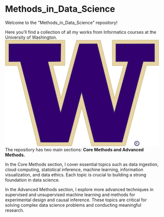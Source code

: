 # Methods_in_Data_Science

Welcome to the "Methods_in_Data_Science" repository! 

Here you'll find a collection of all my works from Informatics courses at the University of Washington. ![Alt text](uw_logo.png) The repository has two main sections: **Core Methods and Advanced Methods.**

In the Core Methods section, I cover essential topics such as data ingestion, cloud computing, statistical inference, machine learning, information visualization, and data ethics. Each topic is crucial to building a strong foundation in data science.

In the Advanced Methods section, I explore more advanced techniques in supervised and unsupervised machine learning and methods for experimental design and causal inference. These topics are critical for solving complex data science problems and conducting meaningful research.
